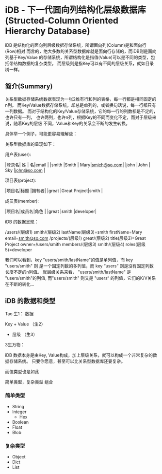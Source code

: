 iDB - 下一代面向列结构化层级数据库(Structed-Column Oriented Hierarchy Database)
=========================================================================

iDB 是结构化的面向列层级数据存储系统，所谓面向列(Column)是和面向行(Row)相对
而言的，绝大多数的关系型数据库就是面向行存储的，而iDB则是面向列基于Key/Value
的存储系统，所谓结构化是指值(Value)可以是不同的类型，包括带结构数据的复杂类型，
而层级则是指Key可以有不同的层级关系，就如目录树一样。


简介(Summary)
-------------

关系型数据存储系统数据表现为一张2维有行和列的表格，每一行都是相同固定的n列。
而Key/Value数据存储系统，却总是单列的，或者换句话说，每一行都只有一列数据。
而对于结构化的Key/Value存储系统，它的每一行的列数都是不定的，也许只有一列，
也许两列，也许n列，根据Key的不同而变化不定，而对于层级来说，随着Key的层级
不同，Value和Key的关系会不断的发生转换。

具体举一个例子，可能更容易理解些：

关系型数据库的呈现如下：

用户表(user):

|登录名| 姓   |   名|email       |
|smith |Smith | Mary|smich@so.com|
|john  |John  | Sky |john@so.com |


项目表(project):

|项目名|标题         |拥有者|
|great |Great Project|smith |


成员表(member):

|项目名|成员名|角色     |
|great |smith |developer|


iDB 的数据呈现：

/users/(层级1)
      smith/(层级2)
           lastName(层级3)=smith
           firstName=Mary
           email=smith@so.com
/projects/(层级1)
         great/(层级2)
              title(层级3)=Great Project
              owner=/users/smith
              members/(层级3)
                     smith/(层级4)
                          roles(层级5)=developer

我们可以看到，key "users/smith/lastName"的值是单列值，而 key "users/smith" 则
是一个固定列数的多列值，而 key “users” 则是没有固定列数长度不定的n列值。
就层级关系来看， "users/smith/lastName" 是 "users/smith"的列值, 而"users/smith"
则又是 "users“ 的列值，它们的K/V关系在不断的转化...


iDB 的数据和类型
-------------

Tao 生1： 数据 

Key + Value （生2）
  + 层级 （生3）

3生万物：

iDB 数据本身是由Key, Value构成，加上层级关系，就可以构成一个非常复杂的数据存储系统。
只要你愿意，甚至可以比关系型数据库还要复杂。

而值类型也是如此

简单类型，复杂类型
   组合

### 简单类型

* String
* Integer
  * Hex
* Boolean
* Float
* Blob

### 复杂类型

* Object
* Dict
* List

